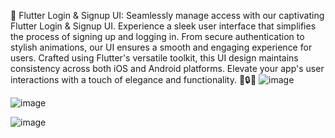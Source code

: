 
🔐 Flutter Login & Signup UI: Seamlessly manage access with our captivating Flutter Login & Signup UI. Experience a sleek user interface that simplifies the process of signing up and logging in. From secure authentication to stylish animations, our UI ensures a smooth and engaging experience for users. Crafted using Flutter's versatile toolkit, this UI design maintains consistency across both iOS and Android platforms. Elevate your app's user interactions with a touch of elegance and functionality. 📲🔒🎨
![image](https://user-images.githubusercontent.com/77974484/120310055-9524f200-c2f3-11eb-9e10-8af45cff7ee2.png)

![image](https://user-images.githubusercontent.com/77974484/120310364-f0ef7b00-c2f3-11eb-9d6e-6e60774635ee.png)

![image](https://user-images.githubusercontent.com/77974484/120309956-74f53300-c2f3-11eb-9d1f-dfaf83a273ec.png)

